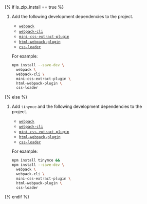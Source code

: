 {% if is_zip_install == true %}
1. Add the following development dependencies to the project.

    - [`webpack`](https://www.npmjs.com/package/webpack)
    - [`webpack-cli`](https://www.npmjs.com/package/webpack-cli)
    - [`mini-css-extract-plugin`](https://www.npmjs.com/package/mini-css-extract-plugin)
    - [`html-webpack-plugin`](https://www.npmjs.com/package/html-webpack-plugin)
    - [`css-loader`](https://www.npmjs.com/package/css-loader)

    For example:

    ```sh
    npm install --save-dev \
      webpack \
      webpack-cli \
      mini-css-extract-plugin \
      html-webpack-plugin \
      css-loader
    ```
{% else %}
1. Add `tinymce` and the following development dependencies to the project.

    - [`webpack`](https://www.npmjs.com/package/webpack)
    - [`webpack-cli`](https://www.npmjs.com/package/webpack-cli)
    - [`mini-css-extract-plugin`](https://www.npmjs.com/package/mini-css-extract-plugin)
    - [`html-webpack-plugin`](https://www.npmjs.com/package/html-webpack-plugin)
    - [`css-loader`](https://www.npmjs.com/package/css-loader)

    For example:

    ```sh
    npm install tinymce &&
    npm install --save-dev \
      webpack \
      webpack-cli \
      mini-css-extract-plugin \
      html-webpack-plugin \
      css-loader
    ```
{% endif %}